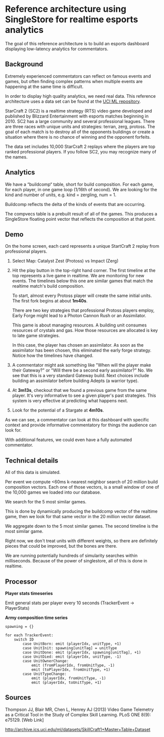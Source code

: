 # Reference architecture using SingleStore for realtime esports analytics

The goal of this reference architecture is to build an esports dashboard displaying
low-latency analytics for commentators.

## Background

Extremely experienced commentators can reflect on famous events and games, but often finding complex
patterns when multiple events are happening at the same time is difficult.

In order to display high quality analytics, we need real data. This reference architecture uses
a data set can be found at the [UCI ML repository](http://archive.ics.uci.edu/ml/datasets/SkillCraft1+Master+Table+Dataset).

StarCraft 2 (SC2) is a realtime strategy (RTS) video game developed and published by Blizzard Entertainment
with esports matches beginning in 2010. SC2 has a large community and several professional leagues.
There are three races with unique units and strategies: terran, zerg, protoss. The goal of each match
is to destroy all of the opponents buildings or create a situation where there is no chance of winning and
the opponent forfeits.

The data set includes 10,000
StarCraft 2 replays where the players are top ranked professional players. If you follow SC2, you may recognize many of the names.

## Analytics

We have a “buildcomp“ table, short for build composition. For each game, for each player, in one game loop (1/16th of second). We are looking for the kind and number of units, e.g. kind = zergling, num = 1.

Buildcomp reflects the delta of the kinds of events that are occurring.

The compvecs table is a prebuilt result of all of the games. This produces a SingleStore floating point vector that reflects the composition at that point.

## Demo

On the home screen, each card represents a unique StartCraft 2 replay from professional players.

1.  Select Map: Catalyst Zest (Protoss) vs Impact (Zerg)
1.  Hit the play button in the top-right hand corner.
    The first timeline at the top represents a live game in realtime. We are monitoring for new events.
    The timelines below this one are similar games that match the realtime match's build composition.

    To start, almost every Protoss player will create the same initial
    units. The first fork begins at about **1m40s**.

    There are two key strategies that professional Protoss players employ,
    Early Forge might lead to a Photon Cannon Rush or an Assimilator.

    This game is about managing resources. A building unit consumes resources of crystals and gas.
    How those resources are allocated is key to late game strategies.

    In this case, the player has chosen an assimilator. As soon as the assimilator has been chosen, this eliminated the early forge strategy. Notice how the timelines have changed.
1.  A commentator might ask something like "When will the player make their Gateway?"
    or "Will there be a second early assimilator?"
    No. We see that this is a very standard Gateway build.
    Next choices include building an assimilator before building Adepts (a warrior type).
1.  At **3m13s**, checkout that we found a previous game from the same player.
    It's very informative to see a given player's past strategies.
    This system is very effective at predicting what happens next.
1.  Look for the potential of a Stargate at **4m10s**.

As we can see, a commentator can look at this dashboard with specific context and provide
informative commentatory for things the audience can look for.

With additional features, we could even have a fully automated commentator.

## Technical details

All of this data is simulated.

Per event we compute <60ms
k-nearest neighbor search of 20
million build composition vectors.
Each one of those vectors, is a small window of one of the 10,000 games
we loaded into our database.

We search for the 5 most similar games.

This is done by dynamically producing the buildcomp vector of the realtime game,
then we look for that same vector in the 20 million vector dataset.

We aggregate down to the 5 most similar games.
The second timeline is the most similar game.

Right now, we don't treat units with different weights, so there are definitely pieces that could be improved, but the bones are there.

We are running potentially hundreds of simularity searches within milliseconds. Because of the power of singlestore, all of this is done in realtime.

## Processor

**Player stats timeseries**

Emit general stats per player every 10 seconds (TrackerEvent -> PlayerStats)

**Army composition time series**

```
spawning = {}

for each TrackerEvent:
    switch ID
        case UnitBorn: emit (playerIdx, unitType, +1)
        case UnitInit: spawning[unitTag] = unitType
        case UnitDone: emit (playerIdx, spawning[unitTag], +1)
        case UnitDied: emit (playerIdx, unitType, -1)
        case UnitOwnerChange:
            emit (fromPlayerIdx, fromUnitType, -1)
            emit (toPlayerIdx, fromUnitType, +1)
        case UnitTypeChange:
            emit (playerIdx, fromUnitType, -1)
            emit (playerIdx, toUnitType, +1)
```

## Sources

Thompson JJ, Blair MR, Chen L, Henrey AJ (2013) Video Game Telemetry as a Critical Tool in the Study of Complex Skill Learning. PLoS ONE 8(9): e75129. [Web Link]

http://archive.ics.uci.edu/ml/datasets/SkillCraft1+Master+Table+Dataset
